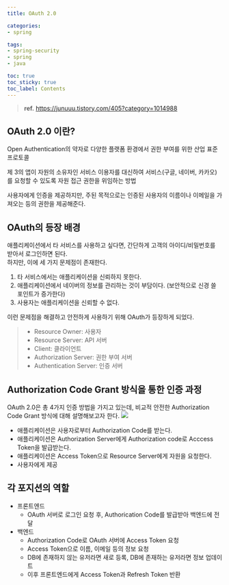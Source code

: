 ```yaml
---
title: OAuth 2.0

categories:
- spring

tags:
- spring-security
- spring
- java

toc: true
toc_sticky: true
toc_label: Contents
---
```


> **ref.**
> https://junuuu.tistory.com/405?category=1014988

## OAuth 2.0 이란?
Open Authentication의 약자로 다양한 플랫폼 환경에서 권한 부여를 위한 산업 표준 프로토콜

제 3의 앱이 자원의 소유자인 서비스 이용자를 대신하여 서비스(구글, 네이버, 카카오)를 요청할 수 있도록 자원 접근 권한을 위임하는 방법

사용자에게 인증을 제공하지만, 주된 목적으로는 인증된 사용자의 이름이나 이메일을 가져오는 등의 권한을 제공해준다.

## OAuth의 등장 배경
애플리케이션에서 타 서비스를 사용하고 싶다면, 간단하게 고객의 아이디/비밀번호를 받아서 로그인하면 된다.  
하지만, 이에 세 가지 문제점이 존재한다.
1. 타 서비스에서는 애플리케이션을 신뢰하지 못한다.
2. 애플리케이션에서 네이버의 정보를 관리하는 것이 부담이다. (보안적으로 신경 쓸 포인트가 증가한다)
3. 사용자는 애플리케이션을 신뢰할 수 없다.

이런 문제점을 해결하고 안전하게 사용하기 위해 OAuth가 등장하게 되었다.

> - Resource Owner: 사용자
> - Resource Server: API 서버
> - Client: 클라이언트
> - Authorization Server: 권한 부여 서버
> - Authentication Server: 인증 서버

## Authorization Code Grant 방식을 통한 인증 과정
OAuth 2.0은 총 4가지 인증 방법을 가지고 있는데, 비교적 안전한 Authorization Code Grant 방식에 대해 설명해보고자 한다.
![](https://i.imgur.com/znYoxvz.png)

- 애플리케이션은 사용자로부터 Authorization Code를 받는다.
- 애플리케이션은 Authorization Server에게 Authorization code로 Acccess Token을 발급받는다.
- 애플리케이션은 Access Token으로 Resource Server에게 자원을 요청한다.
- 사용자에게 제공

## 각 포지션의 역할
- 프론트엔드
    - OAuth 서버로 로그인 요청 후, Authorication Code를 발급받아 백엔드에 전달
- 백엔드
    - Authorization Code로 OAuth 서버에 Access Token 요청
    - Access Token으로 이름, 이메일 등의 정보 요청
    - DB에 존재하지 않는 유저라면 새로 등록, DB에 존재하는 유저라면 정보 업데이트
    - 이후 프론트엔드에게 Access Token과 Refresh Token 반환
